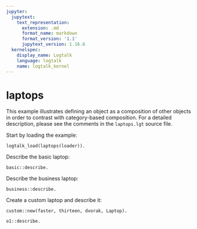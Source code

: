 ```yaml
---
jupyter:
  jupytext:
    text_representation:
      extension: .md
      format_name: markdown
      format_version: '1.1'
      jupytext_version: 1.16.6
  kernelspec:
    display_name: Logtalk
    language: logtalk
    name: logtalk_kernel
---
```


<!--
________________________________________________________________________

This file is part of Logtalk <https://logtalk.org/>  
SPDX-FileCopyrightText: 1998-2025 Paulo Moura <pmoura@logtalk.org>  
SPDX-License-Identifier: Apache-2.0

Licensed under the Apache License, Version 2.0 (the "License");
you may not use this file except in compliance with the License.
You may obtain a copy of the License at

    http://www.apache.org/licenses/LICENSE-2.0

Unless required by applicable law or agreed to in writing, software
distributed under the License is distributed on an "AS IS" BASIS,
WITHOUT WARRANTIES OR CONDITIONS OF ANY KIND, either express or implied.
See the License for the specific language governing permissions and
limitations under the License.
________________________________________________________________________
-->

# laptops

This example illustrates defining an object as a composition of other
objects in order to contrast with category-based composition. For a
detailed description, please see the comments in the `laptops.lgt`
source file.

Start by loading the example:

```logtalk
logtalk_load(laptops(loader)).
```

Describe the basic laptop:

```logtalk
basic::describe.
```

<!--
CPU: i5
Memory: 8 GB
Display: 1440 x 900 pixels
Keyboard: qwerty
true.
-->

Describe the business laptop:

```logtalk
business::describe.
```

<!--
CPU: i7
Memory: 16 GB
Display: 2560 x 1600 pixels
Keyboard: qwerty
true.
-->

Create a custom laptop and describe it:

```logtalk
custom::new(faster, thirteen, dvorak, Laptop).
```

<!--
Laptop = o1.
-->

```logtalk
o1::describe.
```

<!--
CPU: i7
Memory: 16 GB
Display: 1440 x 900 pixels
Keyboard: dvorak
true.
-->

